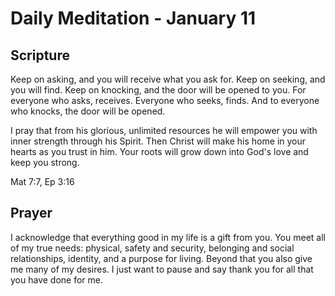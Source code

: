 # Daily Meditation - January 11

## Scripture

Keep on asking, and you will receive what you ask for. Keep on seeking, and you
will find. Keep on knocking, and the door will be opened to you.  For everyone
who asks, receives. Everyone who seeks, finds. And to everyone who knocks, the
door will be opened.

I pray that from his glorious, unlimited resources he will empower you with
inner strength through his Spirit.  Then Christ will make his home in your
hearts as you trust in him. Your roots will grow down into God's love and keep
you strong.

Mat 7:7,  Ep 3:16


## Prayer

I acknowledge that everything good in my life is a gift from you.
You meet all of my true needs: physical, safety and security, belonging and
social relationships, identity, and a purpose for living. Beyond that you also
give me many of my desires.  I just want to pause and say thank you for all
that you have done for me.

